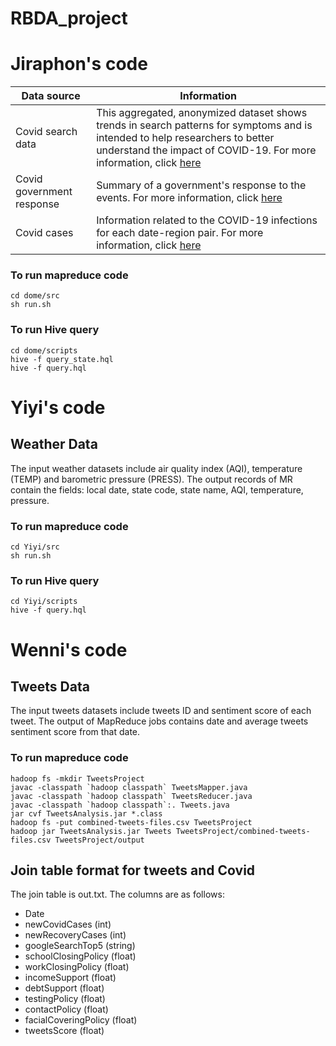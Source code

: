 # RBDA_project

# Jiraphon's code
| Data source  | Information |
| ------------- | ------------- |
| Covid search data | This aggregated, anonymized dataset shows trends in search patterns for symptoms and is intended to help researchers to better understand the impact of COVID-19. For more information, click [here](https://github.com/GoogleCloudPlatform/covid-19-open-data/blob/main/docs/table-search-trends.md)  |
| Covid government response  | Summary of a government's response to the events. For more information, click [here](https://github.com/GoogleCloudPlatform/covid-19-open-data/blob/main/docs/table-government-response.md)  |
| Covid cases  | Information related to the COVID-19 infections for each date-region pair. For more information, click [here](https://github.com/GoogleCloudPlatform/covid-19-open-data/blob/main/docs/table-epidemiology.md) |

### To run mapreduce code
```
cd dome/src
sh run.sh
```
### To run Hive query
```
cd dome/scripts
hive -f query_state.hql
hive -f query.hql
```
# Yiyi's code
## Weather Data
The input weather datasets include air quality index (AQI), temperature (TEMP) and barometric pressure (PRESS).
The output records of MR contain the fields: local date, state code, state name, AQI, temperature, pressure.

### To run mapreduce code
```
cd Yiyi/src
sh run.sh
```
### To run Hive query
```
cd Yiyi/scripts
hive -f query.hql
```
# Wenni's code
## Tweets Data
The input tweets datasets include tweets ID and sentiment score of each tweet.
The output of MapReduce jobs contains date and average tweets sentiment score from that date.

### To run mapreduce code
```
hadoop fs -mkdir TweetsProject
javac -classpath `hadoop classpath` TweetsMapper.java
javac -classpath `hadoop classpath` TweetsReducer.java
javac -classpath `hadoop classpath`:. Tweets.java
jar cvf TweetsAnalysis.jar *.class
hadoop fs -put combined-tweets-files.csv TweetsProject
hadoop jar TweetsAnalysis.jar Tweets TweetsProject/combined-tweets-files.csv TweetsProject/output
```
## Join table format for tweets and Covid
The join table is out.txt. The columns are as follows:
- Date 
- newCovidCases (int)
- newRecoveryCases (int)
- googleSearchTop5 (string) 
- schoolClosingPolicy (float)
- workClosingPolicy (float)
- incomeSupport (float)
- debtSupport (float) 
- testingPolicy (float)
- contactPolicy (float)
- facialCoveringPolicy (float)
- tweetsScore (float)
